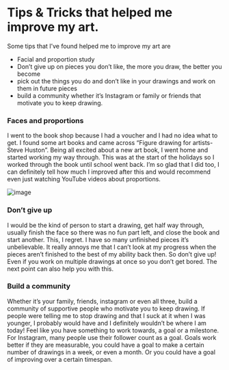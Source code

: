 # Tips & Tricks that helped me improve my art.


Some tips that I’ve found helped me to improve my art are 
* Facial and proportion study
* Don’t give up on pieces you don’t like, the more you draw, the better you become
* pick out the things you do and don’t like in your drawings and work on them in future pieces
* build a community whether it’s Instagram or family or friends that motivate you to keep drawing.

### Faces and proportions
I went to the book shop because I had a voucher and I had no idea what to get. I found some art books and came across “Figure drawing for artists- Steve Huston”. Being all excited about a new art book, I went home and started working my way through. This was at the start of the holidays so I worked through the book until school went back. I’m so glad that I did too, I can definitely tell how much I improved after this and would recommend even just watching YouTube videos about proportions.

![image]({{https://artenblog.github.io/centrarium/}}/assets/centrarium/assets/5D95FCA7-C75B-4F5B-9EC5-87927FF974AD.jpeg)

### Don’t give up

I would be the kind of person to start a drawing, get half way through, usually finish the face so there was no fun part left, and close the book and start another. This, I regret. I have so many unfinished pieces it’s unbelievable. It really annoys me that I can’t look at my progress when the pieces aren’t finished to the best of my ability back then. So don’t give up! Even if you work on multiple drawings at once so you don’t get bored. The next point can also help you with this.

### Build a community

Whether it’s your family, friends, instagram or even all three, build a community of supportive people who motivate you to keep drawing. If people were telling me to stop drawing and that I suck at it when I was younger, I probably would have and I definitely wouldn’t be where I am today! Feel like you have something to work towards, a goal or a milestone. For Instagram, many people use their follower count as a goal. Goals work better if they are measurable, you could have a goal to make a certain number of drawings in a week, or even a month. Or you could have a goal of improving over a certain timespan.
